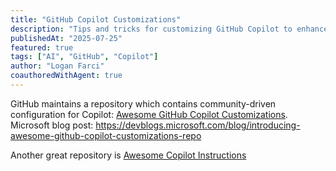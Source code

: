 ```yaml
---
title: "GitHub Copilot Customizations"
description: "Tips and tricks for customizing GitHub Copilot to enhance your development workflow."
publishedAt: "2025-07-25"
featured: true
tags: ["AI", "GitHub", "Copilot"]
author: "Logan Farci"
coauthoredWithAgent: true
---
```


GitHub maintains a repository which contains community-driven configuration for Copilot: [Awesome GitHub Copilot Customizations](https://github.com/github/awesome-copilot). Microsoft blog post: https://devblogs.microsoft.com/blog/introducing-awesome-github-copilot-customizations-repo

Another great repository is [Awesome Copilot Instructions](https://github.com/Code-and-Sorts/awesome-copilot-instructions)

